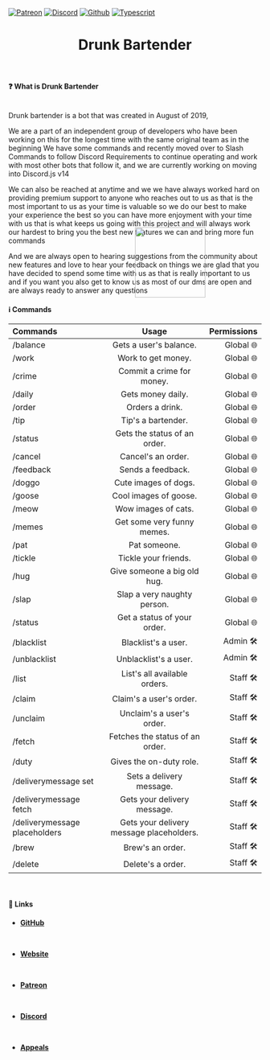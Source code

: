 [![Patreon](https://img.shields.io/badge/Patreon-F96854?style=for-the-badge&logo=patreon&logoColor=white)](https://www.patreon.com/drunkbartender)
[![Discord](https://img.shields.io/badge/Discord-5865F2?style=for-the-badge&logo=discord&logoColor=white)](https://discord.com/invite/pY6hNVs)
[![Github](https://img.shields.io/badge/GitHub-100000?style=for-the-badge&logo=github&logoColor=white)](https://github.com/shadow6060/DBRewrite)
[![Typescript](https://img.shields.io/badge/TypeScript-007ACC?style=for-the-badge&logo=typescript&logoColor=white)](https://www.typescriptlang.org/)

<p align="center">
  <img src="https://media.discordapp.net/attachments/983404765889318932/1041200355310047343/updated.png?width=663&height=663" style="width:10em; height: 10em; position: absolute; top: 500px;"></img>
</p>

<h1 align="center"> Drunk Bartender </h1>
<br>
<h4 align="left"> ❓ What is Drunk Bartender </h4>
<br>
Drunk bartender is a bot that was created in August of 2019,

We are a part of an independent group of developers who have been working on this for the longest time with the same original team as in the beginning We have some commands and recently moved over to Slash Commands to follow Discord Requirements to continue operating and work with most other bots that follow it, and we are currently working on moving into Discord.js v14

We can also be reached at anytime and we we have always worked hard on providing premium support to anyone who reaches out to us as that is the most important to us as your time is valuable so we do our best to make your experience the best so you can have more enjoyment with your time with us that is what keeps us going with this project and will always work our hardest to bring you the best new features we can and bring more fun commands

And we are always open to hearing suggestions from the community about new features and love to hear your feedback on things we are glad that you have decided to spend some time with us as that is really important to us and if you want you also get to know us as most of our dms are open and are always ready to answer any questions
<br>
<h4 align="left"> ℹ Commands <h4>

| Commands | Usage | Permissions |
| :---         |     :---:      |          ---: |
| /balance  | Gets a user's balance.     | Global  🌐  |
| /work     | Work to get money.       | Global 🌐   |
| /crime         |    Commit a crime for money.      |          Global 🌐 |
| /daily  | Gets money daily.     | Global 🌐   |
| /order     | Orders a drink.     | Global   🌐   |
| /tip   | Tip's a bartender.     | Global  🌐  |
| /status     | Gets the status of an order.      | Global  🌐    |
| /cancel   | Cancel's an order.     | Global  🌐  |
| /feedback    | Sends a feedback.     | Global    🌐  |
| /doggo  | Cute images of dogs.     | Global  🌐  |
| /goose  | Cool images of goose.     | Global    🌐  |
| /meow  | Wow images of cats.     | Global  🌐  |
| /memes  | Get some very funny memes.     | Global    🌐  |
| /pat  | Pat someone.     | Global  🌐  |
| /tickle  | Tickle your friends.     | Global    🌐  |
| /hug  | Give someone a big old hug.     | Global    🌐  |
| /slap  | Slap a very naughty person.     | Global  🌐  |
| /status  | Get a status of your order.     | Global    🌐  |
| /blacklist   | Blacklist's a user.     | Admin  🛠  |
| /unblacklist    | Unblacklist's a user.     | Admin 🛠  |
| /list   | List's all available orders.     | Staff  🛠  |
| /claim    | Claim's a user's order.     | Staff 🛠  |
| /unclaim   | Unclaim's a user's order.     | Staff  🛠  |
| /fetch   | Fetches the status of an order.     | Staff 🛠  |
| /duty   | Gives the on-duty role.     | Staff  🛠  |
| /deliverymessage set    | Sets a delivery message.     | Staff 🛠  |
| /deliverymessage fetch    | Gets your delivery message.     | Staff 🛠  |
| /deliverymessage placeholders    |  Gets your delivery message placeholders.     | Staff 🛠  |
| /brew    | Brew's an order.     | Staff 🛠  |
| /delete    | Delete's a order.     | Staff 🛠  |

<br>
<h4 align="left"> 🔗 Links <h4>

- [GitHub](https://github.com/shadow6060/DBRewrite)
<br>

- [Website](https://drunk-bartender.org)
<br>

- [Patreon](https://www.patreon.com/drunkbartender)
<br>

- [Discord](https://discord.gg/pY6hNVs)
<br>

- [Appeals](https://www.drunk-bartender.org/Appeals)
<br>
